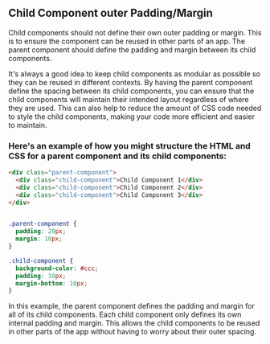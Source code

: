 
## Child Component outer Padding/Margin
Child components should not define their own outer padding or margin. This is to ensure the component can be reused in other parts of an app. The parent component should define the padding and margin between its child components.

It's always a good idea to keep child components as modular as possible so they can be reused in different contexts. By having the parent component define the spacing between its child components, you can ensure that the child components will maintain their intended layout regardless of where they are used. This can also help to reduce the amount of CSS code needed to style the child components, making your code more efficient and easier to maintain.

### Here's an example of how you might structure the HTML and CSS for a parent component and its child components:

``` html 
<div class="parent-component">
  <div class="child-component">Child Component 1</div>
  <div class="child-component">Child Component 2</div>
  <div class="child-component">Child Component 3</div>
</div>
```

``` CSS

.parent-component {
  padding: 20px;
  margin: 10px;
}

.child-component {
  background-color: #ccc;
  padding: 10px;
  margin-bottom: 10px;
}

```

 In this example, the parent component defines the padding and margin for all of its child components. Each child component only defines its own internal padding and margin. This allows the child components to be reused in other parts of the app without having to worry about their outer spacing.
















